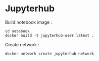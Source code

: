 # Jupyterhub

Build notebook image :

    cd notebook
    docker build -t jupyterhub-user:latest . 

Create network :
    
    docker network create jupyterhub-network